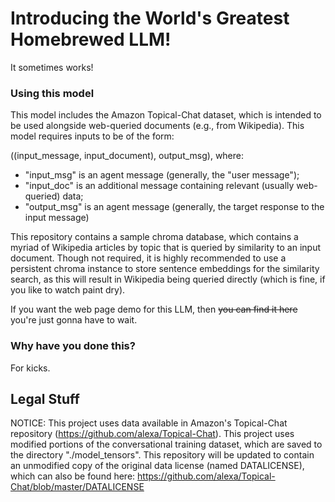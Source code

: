 # Introducing the World's Greatest Homebrewed LLM!

It sometimes works!

### Using this model

This model includes the Amazon Topical-Chat dataset, which is intended to be used alongside web-queried documents (e.g., from Wikipedia). This model requires inputs to be of the form:

((input_message, input_document), output_msg), where:
 * "input_msg" is an agent message (generally, the "user message");
 * "input_doc" is an additional message containing relevant (usually web-queried) data;
 * "output_msg" is an agent message (generally, the target response to the input message)

This repository contains a sample chroma database, which contains a myriad of Wikipedia articles by topic that is queried by similarity to an input document. Though not required, it is highly
recommended to use a persistent chroma instance to store sentence embeddings for the similarity search, as this will result in Wikipedia being queried directly (which is fine, if you like to watch 
paint dry).

If you want the web page demo for this LLM, then ~~you can find it here~~ you're just gonna have to wait.

### Why have you done this?

For kicks.

## Legal Stuff

NOTICE: This project uses data available in Amazon's Topical-Chat repository (https://github.com/alexa/Topical-Chat). This project uses modified portions of the conversational training dataset, which are saved to the directory "./model_tensors". This repository will be updated to contain an unmodified copy of the original data license (named DATALICENSE), which can also be found here: https://github.com/alexa/Topical-Chat/blob/master/DATALICENSE
